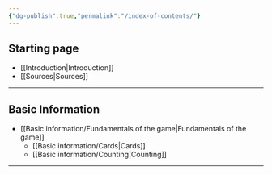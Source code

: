 ```yaml
---
{"dg-publish":true,"permalink":"/index-of-contents/"}
---
```


## Starting page
- [[Introduction\|Introduction]]
- [[Sources\|Sources]]
****
## Basic Information
- [[Basic information/Fundamentals of the game\|Fundamentals of the game]]
	- [[Basic information/Cards\|Cards]]
	- [[Basic information/Counting\|Counting]]
****
